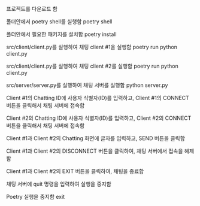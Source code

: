 프로젝트를 다운로드 함

폴더안에서 poetry shell를 실행함
poetry shell

폴더안에서 필요한 패키지를 설치함
poetry install

src/client/client.py를 실행하여 채팅 client #1을 실행함
poetry run python client.py

src/client/client.py를 실행하여 채팅 client #2를 실행함
poetry run python client.py

src/server/server.py를 실행하여 채팅 서버를 실행함
python server.py

Client #1의 Chatting ID에 사용자 식별자(ID)를 입력하고,
Client #1의 CONNECT 버튼을 클릭해서 채팅 서버에 접속함

Client #2의 Chatting ID에 사용자 식별자(ID)를 입력하고,
Client #2의 CONNECT 버튼을 클릭해서 채팅 서버에 접속함

Client #1과 Client #2의 Chatting 화면에 글자를 입력하고, SEND 버튼을 클릭함

Client #1과 Client #2의 DISCONNECT 버튼을 클릭하여, 채팅 서버에서 접속을 해제함

Client #1과 Client #2의 EXIT 버튼을 클릭하여, 채팅을 종료함

채팅 서버에 quit 명령을 입력하여 실행을 중지함

Poetry 실행을 중지함
exit